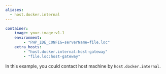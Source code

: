 ```yaml
---
aliases:
  - host.docker.internal
---
```


```yaml
container:  
    image: your-image:v1.1  
    environment:  
        - "PHP_IDE_CONFIG=serverName=file.loc"  
    extra_hosts:  
        - "host.docker.internal:host-gateway"  
        - "file.loc:host-gateway"
```

In this example, you could contact host machine by `host.docker.internal`.
